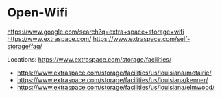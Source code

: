 # Open-Wifi
https://www.google.com/search?q=extra+space+storage+wifi https://www.extraspace.com/ https://www.extraspace.com/self-storage/faq/

Locations: https://www.extraspace.com/storage/facilities/
- https://www.extraspace.com/storage/facilities/us/louisiana/metairie/
- https://www.extraspace.com/storage/facilities/us/louisiana/kenner/
- https://www.extraspace.com/storage/facilities/us/louisiana/elmwood/
